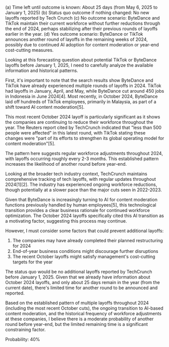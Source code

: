 (a) Time left until outcome is known: About 25 days (from May 6, 2025 to January 1, 2025)
(b) Status quo outcome if nothing changed: No new layoffs reported by Tech Crunch
(c) No outcome scenario: ByteDance and TikTok maintain their current workforce without further reductions through the end of 2024, perhaps stabilizing after their previous rounds of layoffs earlier in the year.
(d) Yes outcome scenario: ByteDance or TikTok announces another round of layoffs in the remaining weeks of 2024, possibly due to continued AI adoption for content moderation or year-end cost-cutting measures.

Looking at this forecasting question about potential TikTok or ByteDance layoffs before January 1, 2025, I need to carefully analyze the available information and historical patterns.

First, it's important to note that the search results show ByteDance and TikTok have already experienced multiple rounds of layoffs in 2024. TikTok had layoffs in January, April, and May, while ByteDance cut around 450 jobs in Indonesia in June 2024[4]. Most recently, in October 2024, ByteDance laid off hundreds of TikTok employees, primarily in Malaysia, as part of a shift toward AI content moderation[5].

This most recent October 2024 layoff is particularly significant as it shows the companies are continuing to reduce their workforce throughout the year. The Reuters report cited by TechCrunch indicated that "less than 500 people were affected" in this latest round, with TikTok stating these changes were "part of its efforts to strengthen its global operating model for content moderation"[5].

The pattern here suggests regular workforce adjustments throughout 2024, with layoffs occurring roughly every 2-3 months. This established pattern increases the likelihood of another round before year-end.

Looking at the broader tech industry context, TechCrunch maintains comprehensive tracking of tech layoffs, with regular updates throughout 2024[1][2]. The industry has experienced ongoing workforce reductions, though potentially at a slower pace than the major cuts seen in 2022-2023.

Given that ByteDance is increasingly turning to AI for content moderation functions previously handled by human employees[5], this technological transition provides a clear business rationale for continued workforce optimization. The October 2024 layoffs specifically cited this AI transition as a motivating factor, suggesting this process may continue.

However, I must consider some factors that could prevent additional layoffs:
1. The companies may have already completed their planned restructuring for 2024
2. End-of-year business conditions might discourage further disruptions
3. The recent October layoffs might satisfy management's cost-cutting targets for the year

The status quo would be no additional layoffs reported by TechCrunch before January 1, 2025. Given that we already have information about October 2024 layoffs, and only about 25 days remain in the year (from the current date), there's limited time for another round to be announced and reported.

Based on the established pattern of multiple layoffs throughout 2024 (including the most recent October cuts), the ongoing transition to AI-based content moderation, and the historical frequency of workforce adjustments at these companies, I believe there is a moderate probability of another round before year-end, but the limited remaining time is a significant constraining factor.

Probability: 40%